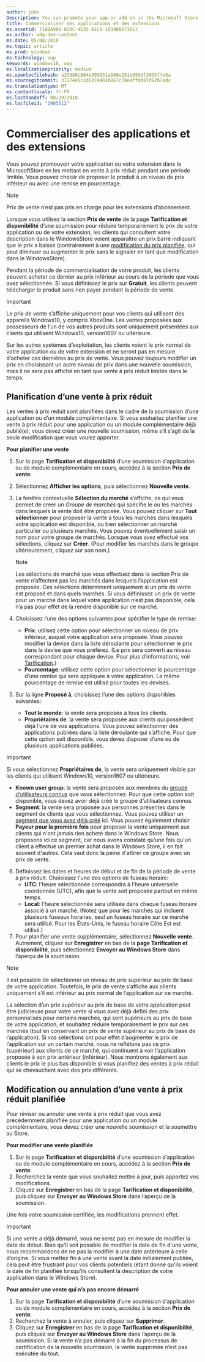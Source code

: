 ```yaml
---
author: jnHs
Description: You can promote your app or add-on in the Microsoft Store by putting it on sale for a limited time.
title: Commercialiser des applications et des extensions
ms.assetid: 71ABA960-0CDC-4E35-A1C8-1D34B6673817
ms.author: wdg-dev-content
ms.date: 05/08/2018
ms.topic: article
ms.prod: windows
ms.technology: uwp
keywords: windows10, uwp
ms.localizationpriority: medium
ms.openlocfilehash: a25980c964e399931a088e281e959df3095ffe9a
ms.sourcegitcommit: 3727445c1d6374401b867c78e4ff8b07d92b7adc
ms.translationtype: MT
ms.contentlocale: fr-FR
ms.lasthandoff: 08/29/2018
ms.locfileid: "2905512"
---
```

# <a name="put-apps-and-add-ons-on-sale"></a>Commercialiser des applications et des extensions

Vous pouvez promouvoir votre application ou votre extension dans le MicrosoftStore en les mettant en vente à prix réduit pendant une période limitée. Vous pouvez choisir de proposer le produit à un niveau de prix inférieur ou avec une remise en pourcentage.

> [!NOTE]
> Prix de vente n’est pas pris en charge pour les extensions d’abonnement.

Lorsque vous utilisez la section **Prix de vente** de la page **Tarification et disponibilité** d’une soumission pour réduire temporairement le prix de votre application ou de votre extension, les clients qui consultent votre description dans le WindowsStore voient apparaître un prix barré indiquant que le prix a baissé (contrairement à une [modification du prix planifiée](set-and-schedule-app-pricing.md#schedule-price-changes), qui peut diminuer ou augmenter le prix sans le signaler en tant que modification dans le WindowsStore). 

Pendant la période de commercialisation de votre produit, les clients peuvent acheter ce dernier au prix inférieur au cours de la période que vous avez sélectionnée. Si vous définissez le prix sur **Gratuit**, les clients peuvent télécharger le produit sans rien payer pendant la période de vente.

> [!IMPORTANT]
> Le prix de vente s’affiche uniquement pour vos clients qui utilisent des appareils Windows10, y compris XboxOne. Les ventes proposées aux possesseurs de l’un de vos autres produits sont uniquement présentées aux clients qui utilisent Windows10, version1607 ou ultérieure.
> 
> Sur les autres systèmes d’exploitation, les clients voient le prix normal de votre application ou de votre extension et ne seront pas en mesure d’acheter ces dernières au prix de vente. Vous pouvez toujours modifier un prix en choisissant un autre niveau de prix dans une nouvelle soumission, mais il ne sera pas affiché en tant que vente à prix réduit limitée dans le temps.


## <a name="scheduling-a-sale"></a>Planification d’une vente à prix réduit

Les ventes à prix réduit sont planifiées dans le cadre de la soumission d’une application ou d’un module complémentaire. Si vous souhaitez planifier une vente à prix réduit pour une application ou un module complémentaire déjà publié(e), vous devez créer une nouvelle soumission, même s’il s’agit de la seule modification que vous voulez apporter.

**Pour planifier une vente**

1. Sur la page **Tarification et disponibilité** d’une soumission d’application ou de module complémentaire en cours, accédez à la section **Prix de vente**.
2. Sélectionnez **Afficher les options**, puis sélectionnez **Nouvelle vente**.
3. La fenêtre contextuelle **Sélection du marché** s’affiche, ce qui vous permet de créer un *Groupe de marchés* qui spécifie le ou les marchés dans lesquels la vente doit être proposée. Vous pouvez cliquer sur **Tout sélectionner** pour proposer la vente à tous les marchés dans lesquels votre application est disponible, ou bien sélectionner un marché particulier ou plusieurs marchés. Vous pouvez éventuellement saisir un nom pour votre groupe de marchés. Lorsque vous avez effectué vos sélections, cliquez sur **Créer**. (Pour modifier les marchés dans le groupe ultérieurement, cliquez sur son nom.)

   > [!NOTE]
   > Les sélections de marché que vous effectuez dans la section Prix de vente n’affectent pas les marchés dans lesquels l’application est proposée. Ces sélections déterminent uniquement si un prix de vente est proposé et dans quels marchés. Si vous définissez un prix de vente pour un marché dans lequel votre application n’est pas disponible, cela n’a pas pour effet de la rendre disponible sur ce marché.
4. Choisissez l’une des options suivantes pour spécifier le type de remise:
   - **Prix**: utilisez cette option pour sélectionner un niveau de prix inférieur, auquel votre application sera proposée. Vous pouvez modifier la devise dans la liste déroulante pour sélectionner le prix dans la devise que vous préférez. (Le prix sera converti au niveau correspondant pour chaque devise. Pour plus d’informations, voir [Tarification](set-app-pricing-and-availability.md).)
   - **Pourcentage**: utilisez cette option pour sélectionner le pourcentage d’une remise qui sera appliquée à votre application. Le même pourcentage de remise est utilisé pour toutes les devises.
5. Sur la ligne **Proposé à**, choisissez l’une des options disponibles suivantes:
   - **Tout le monde**: la vente sera proposée à tous les clients.
   - **Propriétaires de**: la vente sera proposée aux clients qui possèdent déjà l’une de vos applications. Vous pouvez sélectionner des applications publiées dans la liste déroulante qui s’affiche. Pour que cette option soit disponible, vous devez disposer d’une ou de plusieurs applications publiées.

  > [!IMPORTANT]
  > Si vous sélectionnez **Propriétaires de**, la vente sera uniquement visible par les clients qui utilisent Windows10, version1607 ou ultérieure.

   - **Known user group**: la vente sera proposée aux membres du [groupe d’utilisateurs connus](create-known-user-groups.md) que vous sélectionnez. Pour que cette option soit disponible, vous devez avoir déjà créé le groupe d’utilisateurs connus.
   - **Segment**: la vente sera proposée aux personnes présentes dans le segment de clients que vous sélectionnez. Vous pouvez utiliser un [segment que vous avez déjà créé](create-customer-segments.md) ici. Vous pouvez également choisir **Payeur pour la première fois** pour proposer la vente uniquement aux clients qui n'ont jamais rien acheté dans le Windows Store. Nous proposons ici ce segment, car nous avons constaté qu’une fois qu'un client a effectué un premier achat dans le Windows Store, il en fait souvent d'autres. Cela vaut donc la peine d'attirer ce groupe avec un prix de vente.
6. Définissez les dates et heures de début et de fin de la période de vente à prix réduit. Choisissez l'une des options de fuseau horaire:
   - **UTC**: l'heure sélectionnée correspondra à l'heure universelle coordonnée (UTC), afin que la vente soit proposée partout en même temps.
   - **Local**: l'heure sélectionnée sera utilisée dans chaque fuseau horaire associé à un marché. (Notez que pour les marchés qui incluent plusieurs fuseaux horaires, seul un fuseau horaire sur ce marché sera utilisé. Pour les États-Unis, le fuseau horaire Côte Est est utilisé.)
7. Pour planifier une vente supplémentaire, sélectionnez **Nouvelle vente**. Autrement, cliquez sur **Enregistrer** en bas de la **page Tarification et disponibilité**, puis sélectionnez **Envoyer au Windows Store** dans l’aperçu de la soumission.

> [!NOTE]
> Il est possible de sélectionner un niveau de prix supérieur au prix de base de votre application. Toutefois, le prix de vente s’affiche aux clients uniquement s’il est inférieur au prix normal de l’application sur ce marché.
>
> La sélection d’un prix supérieur au prix de base de votre application peut être judicieuse pour votre vente si vous avez déjà défini des prix personnalisés pour certains marchés, qui sont supérieurs au prix de base de votre application, et souhaitez réduire temporairement le prix sur ces marchés (tout en conservant un prix de vente supérieur au prix de base de l’application). Si vos sélections ont pour effet d’augmenter le prix de l’application sur un certain marché, nous ne reflétons pas ce prix (supérieur) aux clients de ce marché, qui continuent à voir l’application proposée à son prix antérieur (inférieur). Nous montrons également aux clients le prix le plus bas disponible si vous planifiez des ventes à prix réduit qui se chevauchent avec des prix différents.

## <a name="changing-or-canceling-a-scheduled-sale"></a>Modification ou annulation d’une vente à prix réduit planifiée

Pour réviser ou annuler une vente à prix réduit que vous avez précédemment planifiée pour une application ou un module complémentaire, vous devez créer une nouvelle soumission et la soumettre au Store.

**Pour modifier une vente planifiée**

1.  Sur la page **Tarification et disponibilité** d’une soumission d’application ou de module complémentaire en cours, accédez à la section **Prix de vente**.
2.  Recherchez la vente que vous souhaitez mettre à jour, puis apportez vos modifications.
3.  Cliquez sur **Enregistrer** en bas de la page **Tarification et disponibilité**, puis cliquez sur **Envoyer au Windows Store** dans l’aperçu de la soumission.

Une fois votre soumission certifiée, les modifications prennent effet.

> [!IMPORTANT]
> Si une vente a déjà démarré, vous ne serez pas en mesure de modifier la date de début. Bien qu'il soit possible de modifier la date de fin d'une vente, nous recommandons de ne pas la modifier à une date antérieure à celle d’origine. Si vous mettez fin à une vente avant la date initialement publiée, cela peut être frustrant pour vos clients potentiels (étant donné qu'ils voient la date de fin planifiée lorsqu'ils consultent la description de votre application dans le Windows Store).

 **Pour annuler une vente qui n’a pas encore démarré**

1.  Sur la page **Tarification et disponibilité** d’une soumission d’application ou de module complémentaire en cours, accédez à la section **Prix de vente**.
2.  Recherchez la vente à annuler, puis cliquez sur **Supprimer**.
3.  Cliquez sur **Enregistrer** en bas de la page **Tarification et disponibilité**, puis cliquez sur **Envoyer au Windows Store** dans l’aperçu de la soumission. Si la vente n’a pas démarré à la fin du processus de certification de la nouvelle soumission, la vente supprimée n’est pas exécutée du tout.




